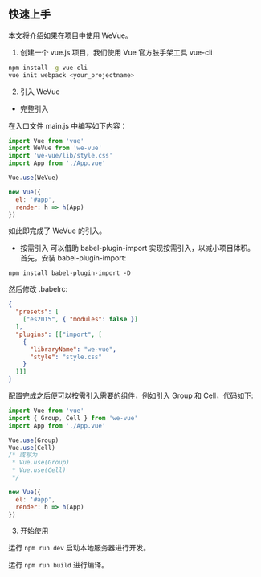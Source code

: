 快速上手
-----

本文将介绍如果在项目中使用 WeVue。

1. 创建一个 vue.js 项目，我们使用 Vue 官方肢手架工具 vue-cli

```bash
npm install -g vue-cli
vue init webpack <your_projectname>
```

2. 引入 WeVue


- 完整引入

在入口文件 main.js 中编写如下内容：

```js
import Vue from 'vue'
import WeVue from 'we-vue'
import 'we-vue/lib/style.css'
import App from './App.vue'

Vue.use(WeVue)

new Vue({
  el: '#app',
  render: h => h(App)
})
```
如此即完成了 WeVue 的引入。

- 按需引入
可以借助 babel-plugin-import 实现按需引入，以减小项目体积。
首先，安装 babel-plugin-import:

```shell
npm install babel-plugin-import -D
```

然后修改 .babelrc:

```json
{
  "presets": [
    ["es2015", { "modules": false }]
  ],
  "plugins": [["import", [
    {
      "libraryName": "we-vue",
      "style": "style.css"
    }
  ]]]
}
```

配置完成之后便可以按需引入需要的组件，例如引入 Group 和 Cell，代码如下:

```js
import Vue from 'vue'
import { Group, Cell } from 'we-vue'
import App from './App.vue'

Vue.use(Group)
Vue.use(Cell)
/* 或写为
 * Vue.use(Group)
 * Vue.use(Cell)
 */

new Vue({
  el: '#app',
  render: h => h(App)
})
```

3. 开始使用

运行 `npm run dev` 启动本地服务器进行开发。

运行 `npm run build` 进行编译。
